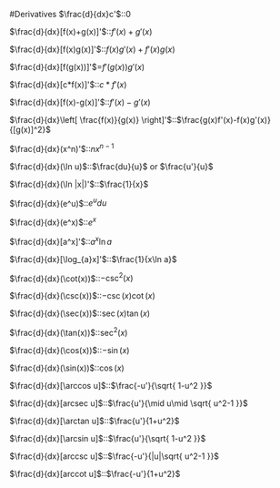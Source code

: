 #Derivatives
$\frac{d}{dx}c'$::0

$\frac{d}{dx}[f(x)+g(x)]'$::$f'(x)+g'(x)$

$\frac{d}{dx}[f(x)g(x)]'$::$f(x)g'(x)+f'(x)g(x)$

$\frac{d}{dx}[f(g(x))]'$=$f'(g(x))g'(x)$

$\frac{d}{dx}[c*f(x)]'$::$c*f'(x)$

$\frac{d}{dx}[f(x)-g(x)]'$::$f'(x)-g'(x)$

$\frac{d}{dx}\left[ \frac{f(x)}{g(x)} \right]'$::$\frac{g(x)f'(x)-f(x)g'(x)}{[g(x)]^2}$

$\frac{d}{dx}(x^n)'$::$nx^{n-1}$

$\frac{d}{dx}(\ln u)$::$\frac{du}{u}$ or $\frac{u'}{u}$
<!--SR:!2025-02-07,2,230-->

$\frac{d}{dx}(\ln |x|)'$::$\frac{1}{x}$
<!--SR:!2025-02-07,2,230-->

$\frac{d}{dx}(e^u)$::$e^udu$
<!--SR:!2025-02-06,1,210-->

$\frac{d}{dx}(e^x)$::$e^x$
<!--SR:!2025-02-07,2,230-->

$\frac{d}{dx}[a^x]'$::$a^x\ln a$

$\frac{d}{dx}[\log_{a}x]'$::$\frac{1}{x\ln a}$

$\frac{d}{dx}(\cot(x))$::$-\csc^2(x)$
<!--SR:!2025-02-06,1,210-->

$\frac{d}{dx}(\csc(x))$::$-\csc(x)\cot(x)$
<!--SR:!2025-02-06,1,210-->

$\frac{d}{dx}(\sec(x))$::$\sec(x)\tan(x)$
<!--SR:!2025-02-07,2,230-->

$\frac{d}{dx}(\tan(x))$::$\sec^2(x)$
<!--SR:!2025-02-06,1,210-->

$\frac{d}{dx}(\cos(x))$::$-\sin(x)$
<!--SR:!2025-02-12,7,250-->

$\frac{d}{dx}(\sin(x))$::$\cos(x)$
<!--SR:!2025-02-13,8,250-->

$\frac{d}{dx}[\arccos u]$::$\frac{-u'}{\sqrt{ 1-u^2 }}$
<!--SR:!2025-02-06,1,210-->

$\frac{d}{dx}[arcsec u]$::$\frac{u'}{\mid u\mid \sqrt{ u^2-1 }}$
<!--SR:!2025-02-06,1,190-->

$\frac{d}{dx}[\arctan u]$::$\frac{u'}{1+u^2}$
<!--SR:!2025-02-07,2,230-->

$\frac{d}{dx}[\arcsin u]$::$\frac{u'}{\sqrt{ 1-u^2 }}$
<!--SR:!2025-02-06,1,210-->

$\frac{d}{dx}[arccsc u]$::$\frac{-u'}{|u|\sqrt{ u^2-1 }}$
<!--SR:!2025-02-06,1,210-->

$\frac{d}{dx}[arccot u]$::$\frac{-u'}{1+u^2}$
<!--SR:!2025-02-06,1,210-->